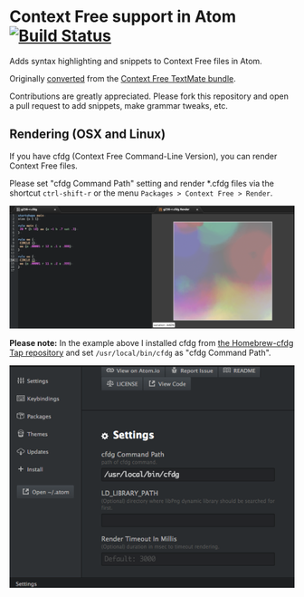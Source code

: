 # Context Free support in Atom [![Build Status](https://travis-ci.org/kn1kn1/language-context-free.svg?branch=master)](https://travis-ci.org/kn1kn1/language-context-free)

Adds syntax highlighting and snippets to Context Free files in Atom.

Originally [converted](http://atom.io/docs/latest/converting-a-text-mate-bundle)
from the [Context Free TextMate bundle](https://github.com/textmate/context-free.tmbundle).

Contributions are greatly appreciated. Please fork this repository and open a
pull request to add snippets, make grammar tweaks, etc.

## Rendering (OSX and Linux)

If you have cfdg (Context Free Command-Line Version), you can render Context Free files.

Please set "cfdg Command Path" setting and render *.cfdg files via the shortcut `ctrl-shift-r` or the menu `Packages > Context Free > Render`.

![Language Context Free - Rendering Screenshot](https://raw.githubusercontent.com/kn1kn1/language-context-free/master/rendering.png)

**Please note:** In the example above I installed cfdg from [the Homebrew-cfdg Tap repository](https://github.com/kn1kn1/homebrew-cfdg) and set `/usr/local/bin/cfdg` as "cfdg Command Path".

![cfdg Command Path setting](https://raw.githubusercontent.com/kn1kn1/language-context-free/master/settings.png)
